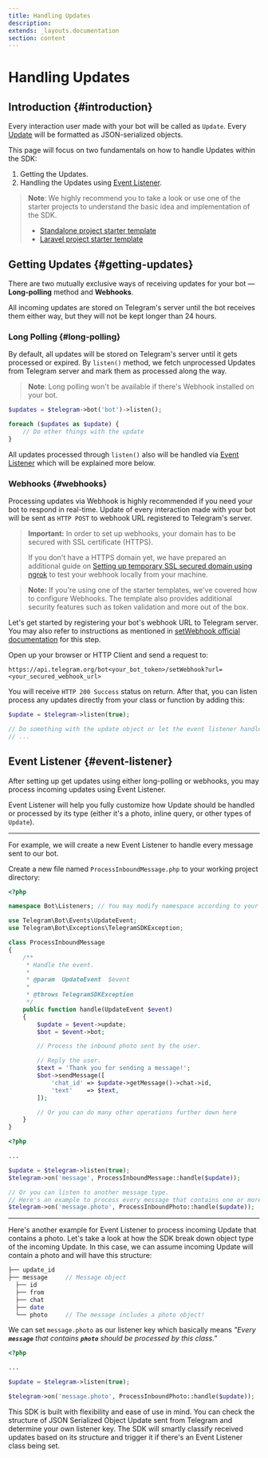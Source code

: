 ```yaml
---
title: Handling Updates
description:
extends: _layouts.documentation
section: content
---
```


# Handling Updates

## Introduction {#introduction}

Every interaction user made with your bot will be called as `Update`. Every [Update](https://core.telegram.org/bots/api#update) will be formatted as JSON-serialized objects.

This page will focus on two fundamentals on how to handle Updates within the SDK:

1. Getting the Updates.
2. Handling the Updates using [Event Listener](#event-listener).

> **Note**: We highly recommend you to take a look or use one of the starter projects to understand the basic idea and implementation of the SDK.
>
> - [Standalone project starter template](https://github.com/telegram-bot-sdk/standalone-starter)
> - [Laravel project starter template](https://github.com/telegram-bot-sdk/laravel-starter)

## Getting Updates {#getting-updates}

There are two mutually exclusive ways of receiving updates for your bot — **Long-polling** method and **Webhooks**.

All incoming updates are stored on Telegram's server until the bot receives them either way, but they will not be kept longer than 24 hours.

### Long Polling {#long-polling}

By default, all updates will be stored on Telegram's server until it gets processed or expired. By `listen()` method, we fetch unprocessed Updates from Telegram server and mark them as processed along the way.

> **Note**: Long polling won't be available if there's Webhook installed on your bot.

```php
$updates = $telegram->bot('bot')->listen();

foreach ($updates as $update) {
    // Do other things with the update
}
```

All updates processed through `listen()` also will be handled via [Event Listener](#event-listener) which will be explained more below.

### Webhooks {#webhooks}

Processing updates via Webhook is highly recommended if you need your bot to respond in real-time. Update of every interaction made with your bot will be sent as `HTTP POST` to webhook URL registered to Telegram's server.

> **Important:** In order to set up webhooks, your domain has to be secured with SSL certificate (HTTPS).
>
> If you don't have a HTTPS domain yet, we have prepared an additional guide on [Setting up temporary SSL secured domain using ngrok](#) to test your webhook locally from your machine.

> **Note:** If you're using one of the starter templates, we've covered how to configure Webhooks. The template also provides additional security features such as token validation and more out of the box.

Let's get started by registering your bot's webhook URL to Telegram server. You may also refer to instructions as mentioned in [setWebhook official documentation](https://core.telegram.org/bots/api#setwebhook) for this step.

Open up your browser or HTTP Client and send a request to:

```http
https://api.telegram.org/bot<your_bot_token>/setWebhook?url=<your_secured_webhook_url>
```

You will receive `HTTP 200 Success` status on return. After that, you can listen process any updates directly from your class or function by adding this:

```php
$update = $telegram->listen(true);

// Do something with the update object or let the event listener handle it.
// ...
```

## Event Listener {#event-listener}

After setting up get updates using either long-polling or webhooks, you may process incoming updates using Event Listener.

Event Listener will help you fully customize how Update should be handled or processed by its type (either it's a photo, inline query, or other types of `Update`).

---

For example, we will create a new Event Listener to handle every message sent to our bot.

Create a new file named `ProcessInboundMessage.php` to your working project directory:

```php
<?php

namespace Bot\Listeners; // You may modify namespace according to your project directory

use Telegram\Bot\Events\UpdateEvent;
use Telegram\Bot\Exceptions\TelegramSDKException;

class ProcessInboundMessage
{
    /**
     * Handle the event.
     *
     * @param  UpdateEvent  $event
     *
     * @throws TelegramSDKException
     */
    public function handle(UpdateEvent $event)
    {
        $update = $event->update;
        $bot = $event->bot;

        // Process the inbound photo sent by the user.

        // Reply the user.
        $text = 'Thank you for sending a message!';
        $bot->sendMessage([
            'chat_id' => $update->getMessage()->chat->id,
            'text'    => $text,
        ]);

        // Or you can do many other operations further down here
    }
}
```

```php
<?php

...

$update = $telegram->listen(true);
$telegram->on('message', ProcessInboundMessage::handle($update));

// Or you can listen to another message type.
// Here's an example to process every message that contains one or more photos
$telegram->on('message.photo', ProcessInboundPhoto::handle($update));

```

---

Here's another example for Event Listener to process incoming Update that contains a photo. Let's take a look at how the SDK break down object type of the incoming Update. In this case, we can assume incoming Update will contain a photo and will have this structure:

```php
├── update_id
├── message     // Message object
  ├── id
  ├── from
  ├── chat
  ├── date
  └── photo     // The message includes a photo object!
```

We can set `message.photo` as our listener key which basically means _"Every **`message`** that contains **`photo`** should be processed by this class."_

```php
<?php

...

$update = $telegram->listen(true);

$telegram->on('message.photo', ProcessInboundPhoto::handle($update));

```

This SDK is built with flexibility and ease of use in mind. You can check the structure of JSON Serialized Object Update sent from Telegram and determine your own listener key. The SDK will smartly classify received updates based on its structure and trigger it if there's an Event Listener class being set.
